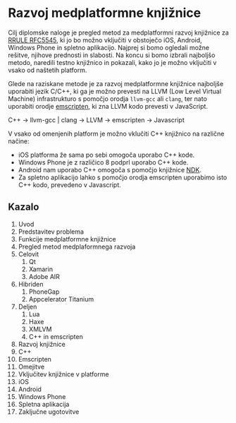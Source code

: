 # Razvoj medplatformne knjižnice

Cilj diplomske naloge je pregled metod za medplatformni razvoj knjižnice za [RRULE RFC5545](https://tools.ietf.org/html/rfc5545#section-3.3.10), ki jo bo možno vključiti v obstoječo iOS, Android, Windows Phone in spletno aplikacijo. Najprej si bomo ogledali možne rešitve, njihove prednosti in slabosti. Na koncu si bomo izbrali najboljšo metodo, naredili testno knjižnico in pokazali, kako jo je možno vključiti v vsako od naštetih platform.

Glede na raziskane metode je za razvoj medplatformne knjižnice najboljše uporabiti jezik C/C++, ki ga je možno prevesti na LLVM (Low Level Virtual Machine) infrastrukturo s pomočjo orodja `llvm-gcc` ali `clang`, ter nato uporabiti orodje [emscripten](https://github.com/kripken/emscripten), ki zna LLVM kodo prevesti v JavaScript.

C++ -> llvm-gcc | clang -> LLVM -> emscripten -> Javascript

V vsako od omenjenih platform je možno vklučiti C++ knjižnico na različne načine:
* iOS platforma že sama po sebi omogoča uporabo C++ kode.
* Windows Phone je z različico 8 podprl uporabo C++ kode.
* Android nam uporabo C++ omogoča s pomočjo knjižnice [NDK](http://developer.android.com/tools/sdk/ndk/).
* Za spletno aplikacijo lahko s pomočjo orodja emscripten uporabimo isto C++ kodo, prevedeno v Javascript.

## Kazalo

1. Uvod
  1. Predstavitev problema
  2. Funkcije medplatformne knjižnice
2. Pregled metod medplaformnega razvoja
  1. Celovit
      1. Qt
      2. Xamarin
      3. Adobe AIR
  2. Hibriden
      1. PhoneGap
      2. Appcelerator Titanium
  3. Deljen
      1. Lua
      2. Haxe
      3. XMLVM
      4. C++ in emscripten
3. Razvoj knjižnice
  1. C++
  2. Emscripten
  3. Omejitve
4. Vključitev knjižnice v platforme
  1. iOS
  2. Android
  3. Windows Phone
  4. Spletna aplikacija
5. Zaključne ugotovitve
